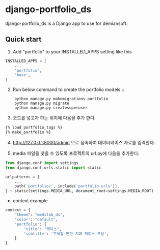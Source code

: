 django-portfolio_ds
==========

django-portfolio_ds is a Django app to use for demiansoft. 

Quick start
------------

1. Add "portfolio" to your INSTALLED_APPS setting like this
```python
INSTALLED_APPS = [
    ...
    'portfolio',
    'base',
]
```

2. Run below command to create the portfolio models.::
```commandline
    python manage.py makemigrations portfolio
    python manage.py migrate
    python manage.py createsuperuser
```

3. 코드를 넣고자 하는 위치에 다음을 추가 한다.
```html
{% load portfolio_tags %}
{% make_portfolio %}
```

4. http://127.0.0.1:8000/admin 으로 접속하여 데이터베이스 자료를 입력한다.

5. media 파일을 찾을 수 있도록 프로젝트의 url.py에 다음을 추가한다.
```python
from django.conf import settings
from django.conf.urls.static import static

urlpatterns = [
    ...
    path('portfolio/', include('portfolio.urls')),
] + static(settings.MEDIA_URL, document_root=settings.MEDIA_ROOT)
```

* context example
```python
context = {
    "theme": "medilab_ds",
    'color': "default",
    "portfolio": {
        'title': "케이스",
        'subtitle': '주목할 만한 치과 케이스 모음',
    }
}
```

